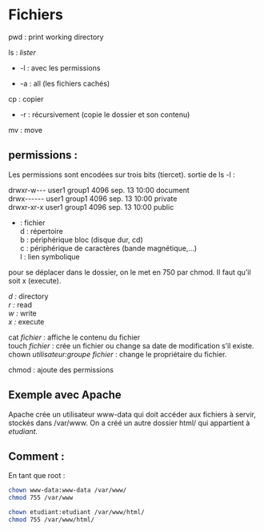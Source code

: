 # Fichiers

pwd : print working directory

ls : *lister*

- -l : avec les permissions

- -a : all (les fichiers cachés)

cp : copier

- -r : récursivement (copie le dossier et son contenu)

mv : move

## permissions :

Les permissions sont encodées sur trois bits (tiercet). sortie de ls -l :

drwxr-w--- user1 group1 4096 sep. 13 10:00 document  
drwx------ user1 group1 4096 sep. 13 10:00 private  
drwxr-xr-x user1 group1 4096 sep. 13 10:00 public

- : fichier  
  d : répertoire  
  b : périphérique bloc (disque dur, cd)  
  c : périphérique de caractères (bande magnétique,…)  
  l : lien symbolique  

pour se déplacer dans le dossier, on le met en 750 par chmod. Il faut qu’il soit x (execute).

*d :* directory  
*r :* read  
*w :* write  
*x :* execute  

cat *fichier* : affiche le contenu du fichier  
touch *fichier* : crée un fichier ou change sa date de modification s’il existe.  
chown *utilisateur:groupe fichier* : change le propriétaire du fichier.

chmod : ajoute des permissions

## Exemple avec Apache

Apache crée un utilisateur www-data qui doit accéder aux fichiers à servir, stockés dans /var/www. On a créé un autre dossier html/ qui appartient à *etudiant.*

## Comment :

En tant que root :

```bash
chown www-data:www-data /var/www/
chmod 755 /var/www

chown etudiant:etudiant /var/www/html/
chmod 755 /var/www/html/
```
